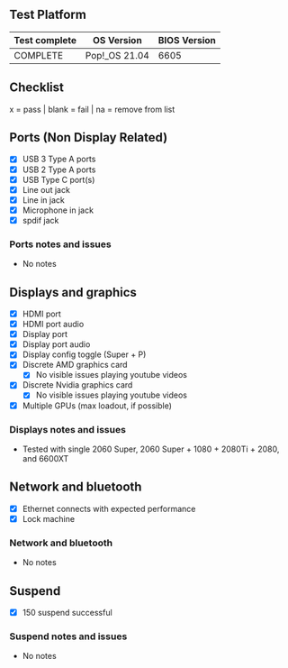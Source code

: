 ## Test Platform

| Test complete | OS Version     | BIOS Version |
| ------------- | -------------  | ------------ |
| COMPLETE      | Pop!\_OS 21.04 | 6605         |

## Checklist
x = pass | blank = fail | na = remove from list

## Ports (Non Display Related)

- [x] USB 3 Type A ports
- [x] USB 2 Type A ports
- [x] USB Type C port(s)
- [x] Line out jack
- [x] Line in jack
- [x] Microphone in jack
- [x] spdif jack

### Ports notes and issues

- No notes

## Displays and graphics

- [x] HDMI port
- [x] HDMI port audio
- [x] Display port
- [x] Display port audio
- [x] Display config toggle (Super + P)
- [x] Discrete AMD graphics card
  - [x] No visible issues playing youtube videos
- [x] Discrete Nvidia graphics card
  - [x] No visible issues playing youtube videos
- [x] Multiple GPUs (max loadout, if possible)

### Displays notes and issues

- Tested with single 2060 Super, 2060 Super + 1080 + 2080Ti + 2080, and 6600XT

## Network and bluetooth

- [x] Ethernet connects with expected performance
- [x] Lock machine

### Network and bluetooth

- No notes

## Suspend

- [x] 150 suspend successful

### Suspend notes and issues

- No notes

